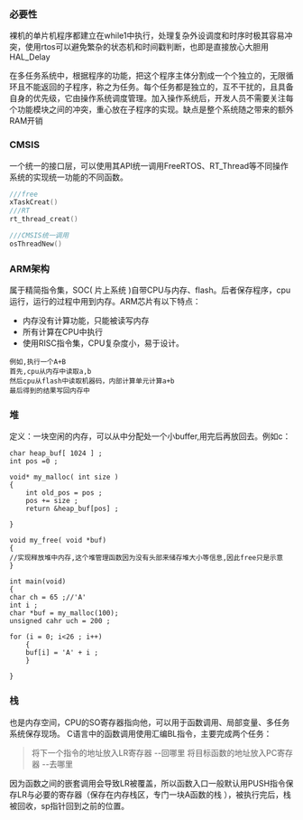 ### 必要性
裸机的单片机程序都建立在while1中执行，处理复杂外设调度和时序时极其容易冲突，使用rtos可以避免繁杂的状态机和时间戳判断，也即是直接放心大胆用HAL_Delay 

在多任务系统中，根据程序的功能，把这个程序主体分割成一个个独立的，无限循环且不能返回的子程序，称之为任务。每个任务都是独立的，互不干扰的，且具备自身的优先级，它由操作系统调度管理。加入操作系统后，开发人员不需要关注每个功能模块之间的冲突，重心放在子程序的实现。缺点是整个系统随之带来的额外RAM开销

### CMSIS
一个统一的接口层，可以使用其API统一调用FreeRTOS、RT_Thread等不同操作系统的实现统一功能的不同函数。
```c
///free
xTaskCreat()
///RT
rt_thread_creat()

///CMSIS统一调用
osThreadNew()


```

### ARM架构
  属于精简指令集，SOC( 片上系统 )自带CPU与内存、flash。后者保存程序，cpu运行，运行的过程中用到内存。ARM芯片有以下特点：
  - 内存没有计算功能，只能被读写内存
  - 所有计算在CPU中执行
  - 使用RISC指令集，CPU复杂度小，易于设计。
  ```
 例如,执行一个A+B
 首先,cpu从内存中读取a,b
 然后cpu从flash中读取机器码，内部计算单元计算a+b
 最后得到的结果写回内存中
 ```
### 堆
定义：一块空闲的内存，可以从中分配处一个小buffer,用完后再放回去。例如c：
```
char heap_buf[ 1024 ] ;
int pos =0 ;

void* my_malloc( int size )
{
	int old_pos = pos ;
	pos += size ;
	return &heap_buf[pos] ;

}

void my_free( void *buf)
{
//实现释放堆中内存,这个堆管理函数因为没有头部来储存堆大小等信息,因此free只是示意
}

int main(void)
{
char ch = 65 ;//'A'
int i ;
char *buf = my_malloc(100);
unsigned cahr uch = 200 ;

for (i = 0; i<26 ; i++)
	{
	buf[i] = 'A' + i ;
	}

}
```
### 栈
也是内存空间，CPU的SO寄存器指向他，可以用于函数调用、局部变量、多任务系统保存现场。
C语言中的函数调用使用汇编BL指令，主要完成两个任务：
>将下一个指令的地址放入LR寄存器 --回哪里
>将目标函数的地址放入PC寄存器 --去哪里

因为函数之间的嵌套调用会导致LR被覆盖，所以函数入口一般默认用PUSH指令保存LR与必要的寄存器（保存在内存栈区，专门一块A函数的栈 ），被执行完后，栈被回收，sp指针回到之前的位置。

<!--stackedit_data:
eyJoaXN0b3J5IjpbLTE1NjMyNzk2ODYsLTE4MjQ4MTYxNDIsOT
MwNzY3NzAsNDI0MTc0ODEyLC0xNDM3OTM0MDMzLDMyMzU2NjI5
NSwtMTQ1OTI2MTI0MCwxMTg2MjgwMDczLDIxMTIyOTIxMCwtMT
Q2MzAwOTQwMCwtMjU4OTYwMjI4LDE5ODkzMzI0NDQsMzIxMTg5
MDYzLDMxNzE3NDM0OSwtMTMxNjY5MjA3OCwtMTEyODI5MjM1NF
19
-->